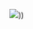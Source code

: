 ![]([[[Poster.pdf](https://github.com/Peeranat-Non/Project-IOT-Water-Line/blob/76daef55b8fca23a41b904025de0ccd9adc4a7f5/Poster.pdf))))
